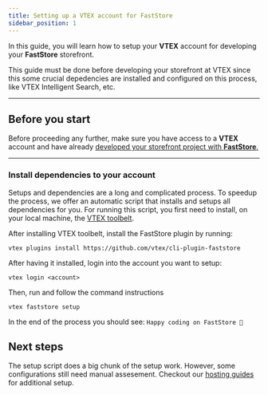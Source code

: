 ```yaml
---
title: Setting up a VTEX account for FastStore
sidebar_position: 1
---
```


In this guide, you will learn how to setup your **VTEX** account for developing your **FastStore** storefront.

This guide must be done before developing your storefront at VTEX since this some crucial depedencies are installed and configured on this process, like VTEX Intelligent Search, etc.

---

## Before you start

Before proceeding any further, make sure you have access to a **VTEX** account and have already [developed your storefront project with **FastStore**.](/tutorials/gatsby-overview)

---

### Install dependencies to your account
Setups and dependencies are a long and complicated process. To speedup the process, we offer an automatic script that installs and setups all dependencies for you. For running this script, you first need to install, on your local machine, the [VTEX toolbelt](https://developers.vtex.com/vtex-developer-docs/docs/vtex-io-documentation-vtex-io-cli-installation-and-command-reference).

After installing VTEX toolbelt, install the FastStore plugin by running:
```
vtex plugins install https://github.com/vtex/cli-plugin-faststore
```

After having it installed, login into the account you want to setup:
```
vtex login <account>
```

Then, run and follow the command instructions
```
vtex faststore setup
```

In the end of the process you should see: 
```Happy coding on FastStore 🎉```

## Next steps
The setup script does a big chunk of the setup work. However, some configurations still need manual assesement. Checkout our [hosting guides](/how-to-guides/platform-integration/vtex/hosting-a-faststore-vtex-website) for additional setup.
